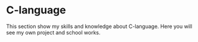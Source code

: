 # C-language
This section show my skills and knowledge about C-language. Here you will see my own project and school works.
